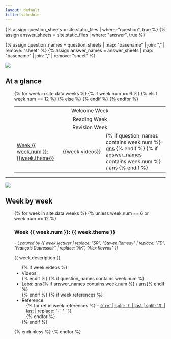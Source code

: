 ```yaml
---
layout: default
title: schedule
---
```


{% assign question_sheets = site.static_files | where: "question", true %}
{% assign answer_sheets = site.static_files | where: "answer", true %}

{% assign question_names = question_sheets | map: "basename" | join: "," | remove: "sheet" %}
{% assign answer_names = answer_sheets | map: "basename" | join: "," | remove: "sheet" %}

<img class="icon" src="/bbcswebdav/xid-15830569_4"/>
<h2>At a glance</h2>

<div style="margin-left: 2em">
<table class="pure-table-striped pure-table">
  <!-- <thead>
    <tr> 
      <th>Week</th><th>By</th><th>Theme</th><th>Videos</th><th>Problems</th>
    </tr>
  </thead> -->
  <tbody>
    <tr>
      <td colspan="3" style="text-align:center">Welcome Week</td>
    </tr>
    {% for week in site.data.weeks %}
    {% if week.num == 6 %}
    <tr>
      <td colspan="3" style="text-align:center">Reading Week</td>
    </tr>
    {% elsif week.num == 12 %}
    <tr>
      <td colspan="3" style="text-align:center">Revision Week</td>
    </tr>
    {% else %}
    <tr> 
      <td><a href="#week{{ week.num }}">Week {{ week.num }}: {{week.theme}}</a></td><td>{{week.videos}}</td>
      <td>
        {% if question_names contains week.num %}
        <a href="questions/sheet{{ week.num }}.pdf">qns</a>
        {% endif %}
        {% if answer_names contains week.num %}
         / <a href="answers/sheet{{ week.num }}.pdf">ans</a>
        {% endif %}
      </td>
    </tr>
    {% endif %}
    {% endfor %}
  </tbody>
</table>
</div>

<hr/>

<img class="icon" src="/bbcswebdav/xid-15830569_4">
<h2>Week by week</h2>

<div style="margin-left: 2em">

{% for week in site.data.weeks %}
{% unless week.num == 6 or week.num == 12 %}

<h3 id="week{{ week.num }}">Week {{ week.num }}: {{ week.theme }}</h3>
<p> - <i style="font-size:90%">Lectured by {{ week.lecturer | replace: "SR", "Steven Ramsay" | replace: "FD", "François Dupressoir" | replace: "AK", "Alex Kavvos" }}</i></p>
{{ week.description }}
  <ul>
    {% if week.videos %}
    <li>Videos:</li>
    {% endif %}
    {% if question_names contains week.num %}
    <li>
      Labs: <a href="questions/sheet{{ week.num }}.pdf">qns</a>{% if answer_names contains week.num %} / <a href="answers/sheet{{ week.num }}.pdf">ans</a>{% endif %}
    </li>
    {% endif %}
    {% if week.references %}
    <li>Reference:<br/>
        <div style="margin-left:1em">
        {% for ref in week.references %}
          - <a href="{{ ref }}">{{ ref | split: '/' | last | split: '#' | last | replace: '-', ' ' }}</a><br/>
        {% endfor %}
        </div>
    </li>
    {% endif %}
  </ul>

{% endunless %}
{% endfor %}
</div>